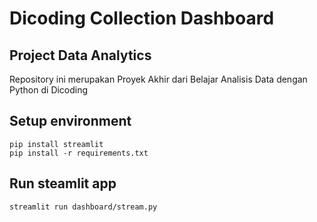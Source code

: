 # Dicoding Collection Dashboard

## Project Data Analytics

Repository ini merupakan Proyek Akhir dari Belajar Analisis Data dengan Python di Dicoding

## Setup environment

```
pip install streamlit
pip install -r requirements.txt
```

## Run steamlit app

```
streamlit run dashboard/stream.py
```
